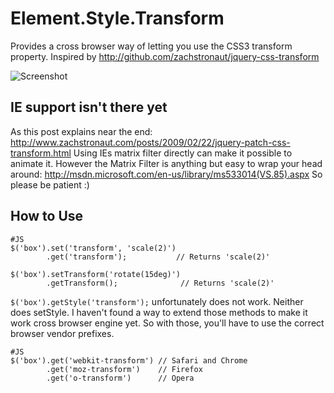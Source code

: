 Element.Style.Transform
=======================

Provides a cross browser way of letting you use the CSS3 transform property. 
Inspired by http://github.com/zachstronaut/jquery-css-transform

![Screenshot](http://s3.amazonaws.com/ember/LBO52pd4G2TEC7xnC1vWWigoE0PozCjG_o.png)


IE support isn't there yet
--------------------------

As this post explains near the end: http://www.zachstronaut.com/posts/2009/02/22/jquery-patch-css-transform.html
Using IEs matrix filter directly can make it possible to animate it.
However the Matrix Filter is anything but easy to wrap your head around: http://msdn.microsoft.com/en-us/library/ms533014(VS.85).aspx
So please be patient :)


How to Use
----------

	#JS
	$('box').set('transform', 'scale(2)')
	        .get('transform');           // Returns 'scale(2)'
			
	$('box').setTransform('rotate(15deg)')
	        .getTransform();              // Returns 'scale(2)'
			
`$('box').getStyle('transform');` unfortunately does not work. Neither does setStyle.
I haven't found a way to extend those methods to make it work cross browser engine yet.
So with those, you'll have to use the correct browser vendor prefixes.

	#JS
	$('box').get('webkit-transform') // Safari and Chrome
	        .get('moz-transform')    // Firefox
	        .get('o-transform')      // Opera